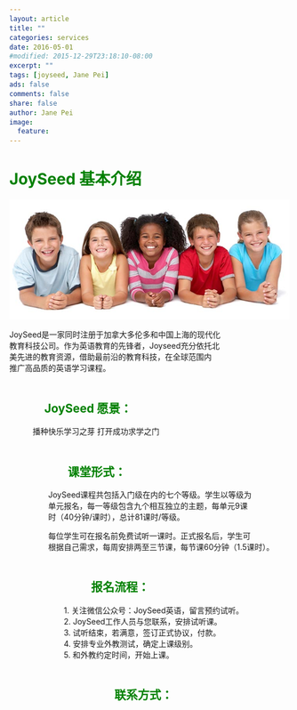 ```yaml
---
layout: article
title: ""
categories: services
date: 2016-05-01
#modified: 2015-12-29T23:18:10-08:00
excerpt: ""
tags: [joyseed, Jane Pei]
ads: false
comments: false
share: false
author: Jane Pei
image:
  feature:
---
```

# <font color="green">JoySeed 基本介绍</font>
<div align="center">
<img src="../images/kids-001.jpg"  alt="class struct"/>
</div>

JoySeed是一家同时注册于加拿大多伦多和中国上海的现代化     <br/>
教育科技公司。作为英语教育的先锋者，Joyseed充分依托北     <br/>
美先进的教育资源，借助最前沿的教育科技，在全球范围内      <br/>
推广高品质的英语学习课程。                                <br/><br/>

## <font color="green">&emsp;&emsp;&emsp;JoySeed 愿景：</font>              
&emsp;&emsp;&emsp;播种快乐学习之芽  打开成功求学之门                      <br/><br/>

## <font color="green">&emsp;&emsp;&emsp;&emsp;&emsp;课堂形式： </font>                  
&emsp;&emsp;&emsp;&emsp;&emsp;JoySeed课程共包括入门级在内的七个等级。学生以等级为     <br/>
&emsp;&emsp;&emsp;&emsp;&emsp;单元报名，每一等级包含九个相互独立的主题，每单元9课     <br/>
&emsp;&emsp;&emsp;&emsp;&emsp;时（40分钟/课时），总计81课时/等级。                    <br/>
  
&emsp;&emsp;&emsp;&emsp;&emsp;每位学生可在报名前免费试听一课时。正式报名后，学生可           <br/>
&emsp;&emsp;&emsp;&emsp;&emsp;根据自己需求，每周安排两至三节课，每节课60分钟（1.5课时）。    <br/><br/>

## <font color="green">&emsp;&emsp;&emsp;&emsp;&emsp;&emsp;&emsp;报名流程： </font>            
&emsp;&emsp;&emsp;&emsp;&emsp;&emsp;&emsp;1.	关注微信公众号：JoySeed英语，留言预约试听。          <br/>
&emsp;&emsp;&emsp;&emsp;&emsp;&emsp;&emsp;2.	JoySeed工作人员与您联系，安排试听课。                <br/>
&emsp;&emsp;&emsp;&emsp;&emsp;&emsp;&emsp;3.	试听结束，若满意，签订正式协议，付款。               <br/>
&emsp;&emsp;&emsp;&emsp;&emsp;&emsp;&emsp;4.	安排专业外教测试，确定上课级别。                     <br/>
&emsp;&emsp;&emsp;&emsp;&emsp;&emsp;&emsp;5.	和外教约定时间，开始上课。                           <br/><br/>
  
## <font color="green">&emsp;&emsp;&emsp;&emsp;&emsp;&emsp;&emsp;&emsp;&emsp;联系方式：</font>   

